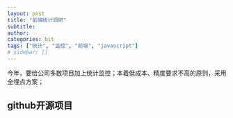 ```yaml
---
layout: post
title: "前端统计调研"
subtitle:
author:
categories: bit
tags: ["统计", "监控", "前端", "javascript"]
# sidebar: []
---
```

 
今年，要给公司多数项目加上统计监控；本着低成本、精度要求不高的原则，采用全埋点方案；

## github开源项目

